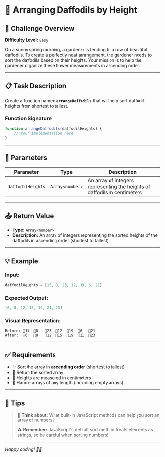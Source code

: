 # 🌼 Arranging Daffodils by Height

## 🎯 Challenge Overview
**Difficulty Level:** `Easy`

On a sunny spring morning, a gardener is tending to a row of beautiful daffodils. To create a perfectly neat arrangement, the gardener needs to sort the daffodils based on their heights. Your mission is to help the gardener organize these flower measurements in ascending order.

---

## 📋 Task Description

Create a function named **`arrangeDaffodils`** that will help sort daffodil heights from shortest to tallest.

### Function Signature
```javascript
function arrangeDaffodils(daffodilHeights) {
    // Your implementation here
}
```

---

## 🔧 Parameters

| Parameter | Type | Description |
|-----------|------|-------------|
| `daffodilHeights` | `Array<number>` | An array of integers representing the heights of daffodils in centimeters |

---

## 📤 Return Value

- **Type:** `Array<number>`
- **Description:** An array of integers representing the sorted heights of the daffodils in ascending order (shortest to tallest)

---

## 💡 Example

### Input:
```javascript
daffodilHeights = [15, 8, 23, 12, 19, 6, 21]
```

### Expected Output:
```javascript
[6, 8, 12, 15, 19, 21, 23]
```

### Visual Representation:
```
Before: 🌼15  🌼8   🌼23  🌼12  🌼19  🌼6   🌼21
After:  🌼6   🌼8   🌼12  🌼15  🌼19  🌼21  🌼23
```

---

## ✅ Requirements

- ✨ Sort the array in **ascending order** (shortest to tallest)
- 🔄 Return the sorted array
- 📏 Heights are measured in centimeters
- 🌱 Handle arrays of any length (including empty arrays)

---

## 🌟 Tips

> 💭 **Think about:** What built-in JavaScript methods can help you sort an array of numbers?
> 
> ⚠️ **Remember:** JavaScript's default sort method treats elements as strings, so be careful when sorting numbers!

---

*Happy coding! 🌼✨*
